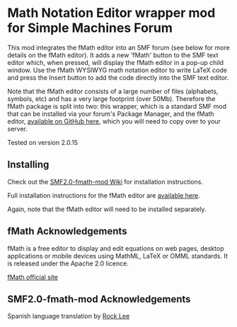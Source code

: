 # Math Notation Editor wrapper mod for Simple Machines Forum

This mod integrates the fMath editor into an SMF forum (see below for more details on the fMath editor). It adds a new 'fMath' button to the SMF text editor which, when pressed, will display the fMath editor in a pop-up child window. Use the fMath WYSIWYG math notation editor to write LaTeX code and press the Insert button to add the code directly into the SMF text editor.

Note that the fMath editor consists of a large number of files (alphabets, symbols, etc) and has a very large footprint (over 50Mb). Therefore the fMath package is split into two: this wrapper, which is a standard SMF mod that can be installed via your forum's Package Manager, and the fMath editor, [available on GitHub here](https://github.com/iandavidwild/SMF2.0-fmath-editor), which you will need to copy over to your server. 

Tested on version 2.0.15

## Installing

Check out the [SMF2.0-fmath-mod Wiki](https://github.com/iandavidwild/SMF2.0-fmath-mod/wiki) for installation instructions.

Full installation instructions for the fMath editor are [available here](https://github.com/iandavidwild/SMF2.0-fmath-editor/wiki/Installing-fMath-Editor). 

Again, note that the fMath editor will need to be installed separately.

## fMath Acknowledgements

fMath is a free editor to display and edit equations on web pages, desktop applications or mobile devices using MathML, LaTeX or OMML standards. It is released under the Apache 2.0 licence.

[fMath official site](https://www.fmath.info)

## SMF2.0-fmath-mod Acknowledgements

Spanish language translation by [Rock Lee](https://www.simplemachines.org/community/index.php?action=profile;u=322597)